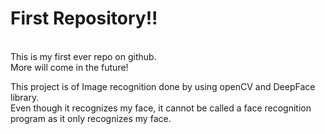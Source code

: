 <h1>
First Repository!!
</h1>
<br>
This is my first ever repo on github.
<br>
More will come in the future!
<br>
<p>This project is of Image recognition done by using openCV and DeepFace library.<br>Even though it recognizes my face, it cannot be called a face recognition program as it only recognizes my face.</p>